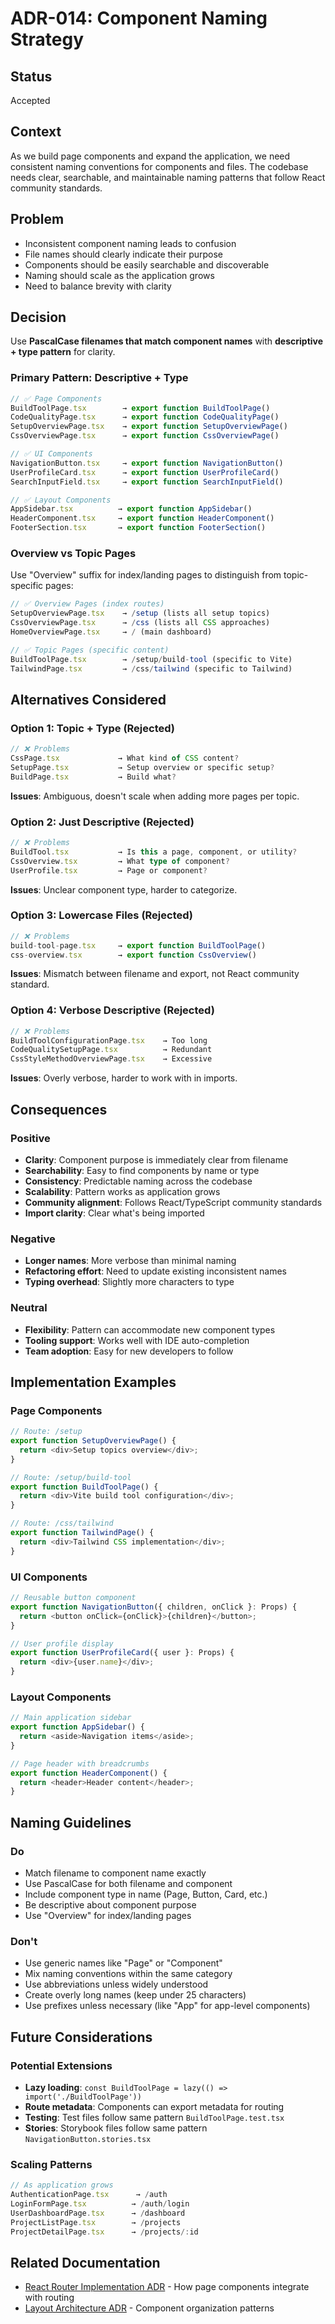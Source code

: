 # ADR-014: Component Naming Strategy

## Status
Accepted

## Context
As we build page components and expand the application, we need consistent naming conventions for components and files. The codebase needs clear, searchable, and maintainable naming patterns that follow React community standards.

## Problem
- Inconsistent component naming leads to confusion
- File names should clearly indicate their purpose
- Components should be easily searchable and discoverable
- Naming should scale as the application grows
- Need to balance brevity with clarity

## Decision
Use **PascalCase filenames that match component names** with **descriptive + type pattern** for clarity.

### Primary Pattern: Descriptive + Type
```typescript
// ✅ Page Components
BuildToolPage.tsx        → export function BuildToolPage()
CodeQualityPage.tsx      → export function CodeQualityPage()
SetupOverviewPage.tsx    → export function SetupOverviewPage()
CssOverviewPage.tsx      → export function CssOverviewPage()

// ✅ UI Components
NavigationButton.tsx     → export function NavigationButton()
UserProfileCard.tsx      → export function UserProfileCard()
SearchInputField.tsx     → export function SearchInputField()

// ✅ Layout Components
AppSidebar.tsx          → export function AppSidebar()
HeaderComponent.tsx     → export function HeaderComponent()
FooterSection.tsx       → export function FooterSection()
```

### Overview vs Topic Pages
Use "Overview" suffix for index/landing pages to distinguish from topic-specific pages:
```typescript
// ✅ Overview Pages (index routes)
SetupOverviewPage.tsx    → /setup (lists all setup topics)
CssOverviewPage.tsx      → /css (lists all CSS approaches)
HomeOverviewPage.tsx     → / (main dashboard)

// ✅ Topic Pages (specific content)
BuildToolPage.tsx        → /setup/build-tool (specific to Vite)
TailwindPage.tsx         → /css/tailwind (specific to Tailwind)
```

## Alternatives Considered

### Option 1: Topic + Type (Rejected)
```typescript
// ❌ Problems
CssPage.tsx             → What kind of CSS content?
SetupPage.tsx           → Setup overview or specific setup?
BuildPage.tsx           → Build what?
```
**Issues**: Ambiguous, doesn't scale when adding more pages per topic.

### Option 2: Just Descriptive (Rejected)
```typescript
// ❌ Problems  
BuildTool.tsx           → Is this a page, component, or utility?
CssOverview.tsx         → What type of component?
UserProfile.tsx         → Page or component?
```
**Issues**: Unclear component type, harder to categorize.

### Option 3: Lowercase Files (Rejected)
```typescript
// ❌ Problems
build-tool-page.tsx     → export function BuildToolPage()
css-overview.tsx        → export function CssOverview()
```
**Issues**: Mismatch between filename and export, not React community standard.

### Option 4: Verbose Descriptive (Rejected)
```typescript
// ❌ Problems
BuildToolConfigurationPage.tsx    → Too long
CodeQualitySetupPage.tsx          → Redundant
CssStyleMethodOverviewPage.tsx    → Excessive
```
**Issues**: Overly verbose, harder to work with in imports.

## Consequences

### Positive
- **Clarity**: Component purpose is immediately clear from filename
- **Searchability**: Easy to find components by name or type
- **Consistency**: Predictable naming across the codebase
- **Scalability**: Pattern works as application grows
- **Community alignment**: Follows React/TypeScript community standards
- **Import clarity**: Clear what's being imported

### Negative
- **Longer names**: More verbose than minimal naming
- **Refactoring effort**: Need to update existing inconsistent names
- **Typing overhead**: Slightly more characters to type

### Neutral
- **Flexibility**: Pattern can accommodate new component types
- **Tooling support**: Works well with IDE auto-completion
- **Team adoption**: Easy for new developers to follow

## Implementation Examples

### Page Components
```typescript
// Route: /setup
export function SetupOverviewPage() {
  return <div>Setup topics overview</div>;
}

// Route: /setup/build-tool  
export function BuildToolPage() {
  return <div>Vite build tool configuration</div>;
}

// Route: /css/tailwind
export function TailwindPage() {
  return <div>Tailwind CSS implementation</div>;
}
```

### UI Components
```typescript
// Reusable button component
export function NavigationButton({ children, onClick }: Props) {
  return <button onClick={onClick}>{children}</button>;
}

// User profile display
export function UserProfileCard({ user }: Props) {
  return <div>{user.name}</div>;
}
```

### Layout Components
```typescript
// Main application sidebar
export function AppSidebar() {
  return <aside>Navigation items</aside>;
}

// Page header with breadcrumbs
export function HeaderComponent() {
  return <header>Header content</header>;
}
```

## Naming Guidelines

### Do
- Match filename to component name exactly
- Use PascalCase for both filename and component
- Include component type in name (Page, Button, Card, etc.)
- Be descriptive about component purpose
- Use "Overview" for index/landing pages

### Don't
- Use generic names like "Page" or "Component"
- Mix naming conventions within the same category
- Use abbreviations unless widely understood
- Create overly long names (keep under 25 characters)
- Use prefixes unless necessary (like "App" for app-level components)

## Future Considerations

### Potential Extensions
- **Lazy loading**: `const BuildToolPage = lazy(() => import('./BuildToolPage'))`
- **Route metadata**: Components can export metadata for routing
- **Testing**: Test files follow same pattern `BuildToolPage.test.tsx`
- **Stories**: Storybook files follow same pattern `NavigationButton.stories.tsx`

### Scaling Patterns
```typescript
// As application grows
AuthenticationPage.tsx      → /auth
LoginFormPage.tsx          → /auth/login
UserDashboardPage.tsx      → /dashboard
ProjectListPage.tsx        → /projects
ProjectDetailPage.tsx      → /projects/:id
```

## Related Documentation
- [React Router Implementation ADR](../09-routing/adr.md) - How page components integrate with routing
- [Layout Architecture ADR](../07-layout-architecture/adr.md) - Component organization patterns